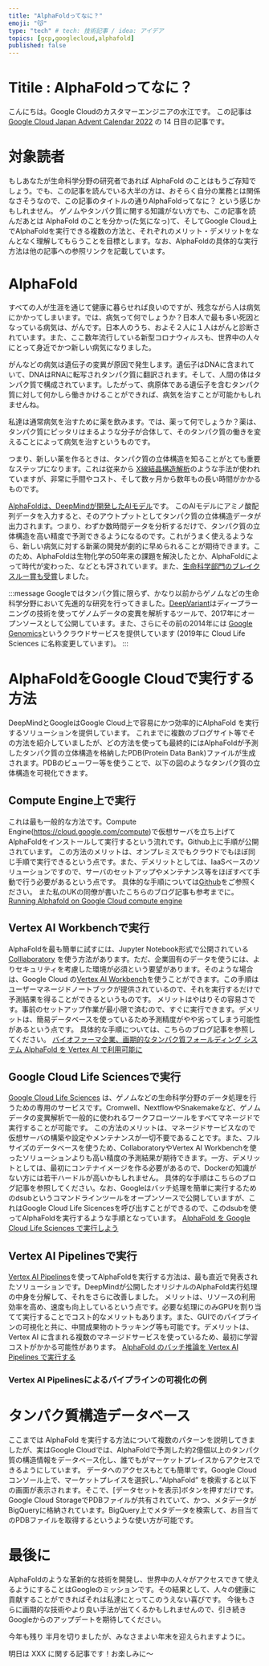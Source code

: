 ```yaml
---
title: "AlphaFoldってなに？"
emoji: "😽"
type: "tech" # tech: 技術記事 / idea: アイデア
topics: [gcp,googlecloud,alphafold]
published: false
---
```


# Titile : AlphaFoldってなに？

こんにちは。Google Cloudのカスタマーエンジニアの水江です。
この記事は [Google Cloud Japan Advent Calendar 2022](https://zenn.dev/google_cloud_jp/articles/12bd83cd5b3370) の 14 日目の記事です。

# 対象読者
もしあなたが生命科学分野の研究者であれば AlphaFold のことはもうご存知でしょう。でも、この記事を読んでいる大半の方は、おそらく自分の業務とは関係なさそうなので、この記事のタイトルの通りAlphaFoldってなに？ という感じかもしれません。
ゲノムやタンパク質に関する知識がない方でも、この記事を読んだあとは AlphaFold のことを分かっ(た気になっ)て、そしてGoogle Cloud上でAlphaFoldを実行できる複数の方法と、それぞれのメリット・デメリットをなんとなく理解してもらうことを目標とします。なお、AlphaFoldの具体的な実行方法は他の記事への参照リンクを記載しています。

# AlphaFold
すべての人が生涯を通じて健康に暮らせれば良いのですが、残念ながら人は病気にかかってしまいます。では、病気って何でしょうか？日本人で最も多い死因となっている病気は、がんです。日本人のうち、およそ２人に１人はがんと診断されています。また、ここ数年流行している新型コロナウィルスも、世界中の人々にとって身近でかつ新しい病気になりました。

がんなどの病気は遺伝子の変異が原因で発生します。遺伝子はDNAに含まれていて、DNAはRNAに転写されタンパク質に翻訳されます。そして、人間の体はタンパク質で構成されています。したがって、病原体である遺伝子を含むタンパク質に対して何かしら働きかけることができれば、病気を治すことが可能かもしれませんね。

私達は通常病気を治すために薬を飲みます。では、薬って何でしょうか？薬は、タンパク質にピッタリはまるような分子が合体して、そのタンパク質の働きを変えることによって病気を治すというものです。

つまり、新しい薬を作るときは、タンパク質の立体構造を知ることがとても重要なステップになります。これは従来から [X線結晶構造解析](https://ja.wikipedia.org/wiki/X%E7%B7%9A%E7%B5%90%E6%99%B6%E6%A7%8B%E9%80%A0%E8%A7%A3%E6%9E%90)のような手法が使われていますが、非常に手間やコスト、そして数ヶ月から数年もの長い時間がかかるものです。

[AlphaFoldは、DeepMindが開発したAIモデル](https://en.wikipedia.org/wiki/AlphaFold)です。 このAIモデルにアミノ酸配列データを入力すると、そのアウトプットとしてタンパク質の立体構造データが出力されます。つまり、わずか数時間データを分析するだけで、タンパク質の立体構造を高い精度で予測できるようになるのです。これがうまく使えるようなら、新しい病気に対する新薬の開発が劇的に早められることが期待できます。このため、AlphaFoldは生物化学の50年来の課題を解決したとか、AlphaFoldによって時代が変わった、などとも評されています。また、[生命科学部門のブレイクスルー賞も受賞](https://www.nature.com/articles/d41586-022-02999-9)しました。

:::message
Googleではタンパク質に限らず、かなり以前からゲノムなどの生命科学分野において先進的な研究を行ってきました。[DeepVariant](https://github.com/google/deepvariant)はディープラーニングの技術を使ってゲノムデータの変異を解析するツールで、2017年にオープンソースとして公開しています。また、さらにその前の2014年には [Google Genomics](https://cloud.google.com/life-sciences)というクラウドサービスを提供しています (2019年に Cloud Life Sciences に名称変更しています)。
:::

# AlphaFoldをGoogle Cloudで実行する方法

DeepMindとGoogleはGoogle Cloud上で容易にかつ効率的にAlphaFold を実行するソリューションを提供しています。
これまでに複数のブログサイト等でその方法を紹介していましたが、どの方法を使っても最終的にはAlphaFoldが予測したタンパク質の立体構造を格納したPDB(Protein Data Bank)ファイルが生成されます。PDBのビューワー等を使うことで、以下の図のようなタンパク質の立体構造を可視化できます。

## Compute Engine上で実行
これは最も一般的な方法です。Compute Engine(https://cloud.google.com/compute)で仮想サーバを立ち上げてAlphaFoldをインストールして実行するという流れです。Github上に手順が公開されています。
この方法のメリットは、オンプレミスでもクラウドでもほぼ同じ手順で実行できるという点です。また、デメリットとしては、IaaSベースのソリューションですので、サーバのセットアップやメンテナンス等をほぼすべて手動で行う必要があるという点です。
具体的な手順については[Github](https://github.com/deepmind/alphafold)をご参照ください。
また私のUKの同僚が書いたこちらのブログ記事も参考までに。[Running Alphafold on Google Cloud compute engine](https://medium.com/google-cloud/running-alphafold-on-google-cloud-compute-engine-86e4eb1bbeed)


## Vertex AI Workbenchで実行
AlphaFoldを最も簡単に試すには、Jupyter Notebook形式で公開されている [Colllaboratory](https://colab.research.google.com/) を使う方法があります。ただ、企業固有のデータを使うには、よりセキュリティを考慮した環境が必須という要望があります。そのような場合は、Google Cloud の[Vertex AI Workbench](https://cloud.google.com/vertex-ai-workbench)を使うことができます。この手順はユーザーマネージドノートブックが提供されているので、それを実行するだけで予測結果を得ることができるというものです。
メリットはやはりその容易さです。事前のセットアップ作業が最小限で済むので、すぐに実行できます。デメリットは、簡易データベースを使っているため予測精度がやや劣ってしまう可能性があるという点です。
具体的な手順については、こちらのブログ記事を参照してください。
[バイオファーマ企業、画期的なタンパク質フォールディング システム AlphaFold を Vertex AI で利用可能に](https://cloud.google.com/blog/ja/products/ai-machine-learning/running-alphafold-on-vertexai?hl=ja)


## Google Cloud Life Sciencesで実行
[Google Cloud Life Sciences](https://cloud.google.com/life-sciences) は、ゲノムなどの生命科学分野のデータ処理を行うための専用のサービスです。Cromwell、NextflowやSnakemakeなど、ゲノムデータの変異解析で一般的に使われるワークフローツールをすべてマネージドで実行することが可能です。
この方法のメリットは、マネージドサービスなので仮想サーバの構築や設定やメンテナンスが一切不要であることです。また、フルサイズのデータベースを使うため、CollaboratoryやVertex AI Workbenchを使ったソリューションよりも高い精度の予測結果が期待できます。一方、デメリットとしては、最初にコンテナイメージを作る必要があるので、Dockerの知識がない方には若干ハードルが高いかもしれません。
具体的な手順はこちらのブログ記事を参照してください。なお、Googleはバッチ処理を簡単に実行するためのdsubというコマンドラインツールをオープンソースで公開していますが、これはGoogle Cloud Life Sicencesを呼び出すことができるので、このdsubを使ってAlphaFoldを実行するような手順となっています。
[AlphaFold を Google Cloud Life Sciences で実行しよう](https://medium.com/google-cloud-jp/alphafold-with-google-cloud-life-sciences-67bacf2f91ed)



## Vertex AI Pipelinesで実行
[Vertex AI Pipelines](https://cloud.google.com/vertex-ai/docs/pipelines)を使ってAlphaFoldを実行する方法は、最も直近で発表されたソリューションです。DeepMindが公開したオリジナルのAlphaFold実行処理の中身を分解して、それをさらに改善しました。
メリットは、リソースの利用効率を高め、速度も向上しているという点です。必要な処理にのみGPUを割り当てて実行することでコスト的なメリットもあります。また、GUIでのパイプラインの可視化と共に、中間成果物のトラッキング等も可能です。デメリットは、Vertex AI に含まれる複数のマネージドサービスを使っているため、最初に学習コストがかかる可能性があります。
[AlphaFold のバッチ推論を Vertex AI Pipelines で実行する](https://cloud.google.com/blog/ja/products/ai-machine-learning/alphafold-batch-inference-with-vertex-ai-pipelines?hl=ja)



### Vertex AI Pipelinesによるパイプラインの可視化の例




# タンパク質構造データベース
ここまでは AlphaFold を実行する方法について複数のパターンを説明してきましたが、実はGoogle Cloudでは、AlphaFoldで予測した約2億個以上のタンパク質の構造情報をデータベース化し、誰でもがマーケットプレイスからアクセスできるようにしています。
データへのアクセスもとても簡単です。Google Cloud コンソール上で、マーケットプレイスを選択し、”AlphaFold” を検索すると以下の画面が表示されます。そこで、[データセットを表示]ボタンを押すだけです。
Google Cloud StorageでPDBファイルが共有されていて、かつ、メタデータがBigQueryに格納されています。BigQuery上でメタデータを検索して、お目当てのPDBファイルを取得するというような使い方が可能です。




# 最後に
AlphaFoldのような革新的な技術を開発し、世界中の人々がアクセスできて使えるようにすることはGoogleのミッションです。その結果として、人々の健康に貢献することができればそれは私達にとってこのうえない喜びです。
今後もさらに画期的な技術やより良い手法が出てくるかもしれませんので、引き続きGoogleからのアップデートを期待してください。

今年も残り 半月を切りましたが、みなさまよい年末を迎えられますように。

明日は XXX に関する記事です！お楽しみに〜

